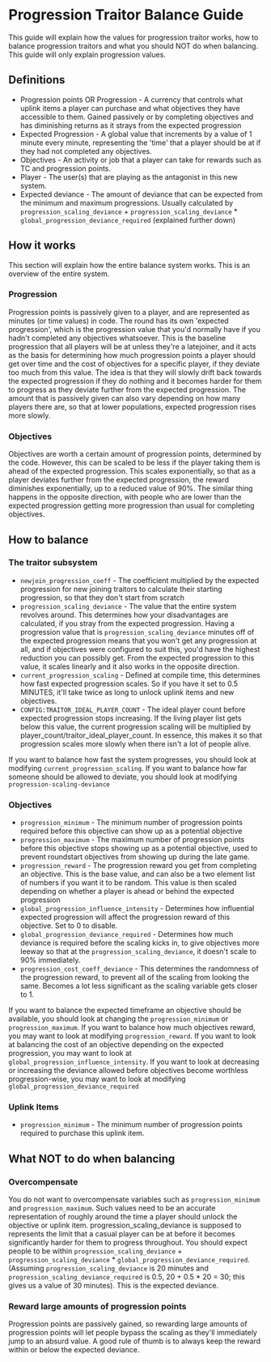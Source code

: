# Progression Traitor Balance Guide

This guide will explain how the values for progression traitor works, how to balance progression traitors and what you should NOT do when balancing.
This guide will only explain progression values.

## Definitions

- Progression points OR Progression - A currency that controls what uplink items a player can purchase and what objectives they have accessible to them. Gained passively or by completing objectives and has diminishing returns as it strays from the expected progression
- Expected Progression - A global value that increments by a value of 1 minute every minute, representing the 'time' that a player should be at if they had not completed any objectives.
- Objectives - An activity or job that a player can take for rewards such as TC and progression points.
- Player - The user(s) that are playing as the antagonist in this new system.
- Expected deviance - The amount of deviance that can be expected from the minimum and maximum progressions. Usually calculated by `progression_scaling_deviance` + `progression_scaling_deviance` * `global_progression_deviance_required` (explained further down)

## How it works

This section will explain how the entire balance system works. This is an overview of the entire system.

### Progression

Progression points is passively given to a player, and are represented as minutes (or time values) in code. The round has its own 'expected progression', which is the progression value that you'd normally have if you hadn't completed any objectives whatsoever. This is the baseline progression that all players will be at unless they're a latejoiner, and it acts as the basis for determining how much progression points a player should get over time and the cost of objectives for a specific player, if they deviate too much from this value. The idea is that they will slowly drift back towards the expected progression if they do nothing and it becomes harder for them to progress as they deviate further from the expected progression. The amount that is passively given can also vary depending on how many players there are, so that at lower populations, expected progression rises more slowly.

### Objectives

Objectives are worth a certain amount of progression points, determined by the code. However, this can be scaled to be less if the player taking them is ahead of the expected progression. This scales exponentially, so that as a player deviates further from the expected progression, the reward diminishes exponentially, up to a reduced value of 90%. The similar thing happens in the opposite direction, with people who are lower than the expected progression getting more progression than usual for completing objectives.

## How to balance

### The traitor subsystem
- `newjoin_progression_coeff` - The coefficient multiplied by the expected progression for new joining traitors to calculate their starting progression, so that they don't start from scratch
- `progression_scaling_deviance` - The value that the entire system revolves around. This determines how your disadvantages are calculated, if you stray from the expected progression. Having a progression value that is `progression_scaling_deviance` minutes off of the expected progression means that you won't get any progression at all, and if objectives were configured to suit this, you'd have the highest reduction you can possibly get. From the expected progression to this value, it scales linearly and it also works in the opposite direction.
- `current_progression_scaling` - Defined at compile time, this determines how fast expected progression scales. So if you have it set to 0.5 MINUTES, it'll take twice as long to unlock uplink items and new objectives.
- `CONFIG:TRAITOR_IDEAL_PLAYER_COUNT` - The ideal player count before expected progression stops increasing. If the living player list gets below this value, the current progression scaling will be multiplied by player_count/traitor_ideal_player_count. In essence, this makes it so that progression scales more slowly when there isn't a lot of people alive.

If you want to balance how fast the system progresses, you should look at modifying `current_progression_scaling`. If you want to balance how far someone should be allowed to deviate, you should look at modifying `progression-scaling-deviance`

### Objectives
- `progression_minimum` - The minimum number of progression points required before this objective can show up as a potential objective
- `progression_maximum` - The maximum number of progression points before this objective stops showing up as a potential objective, used to prevent roundstart objectives from showing up during the late game.
- `progression_reward` - The progression reward you get from completing an objective. This is the base value, and can also be a two element list of numbers if you want it to be random. This value is then scaled depending on whether a player is ahead or behind the expected progression
- `global_progression_influence_intensity` - Determines how influential expected progression will affect the progression reward of this objective. Set to 0 to disable.
- `global_progression_deviance_required` - Determines how much deviance is required before the scaling kicks in, to give objectives more leeway so that at the `progression_scaling_deviance`, it doesn't scale to 90% immediately.
- `progression_cost_coeff_deviance` - This determines the randomness of the progression reward, to prevent all of the scaling from looking the same. Becomes a lot less significant as the scaling variable gets closer to 1.

If you want to balance the expected timeframe an objective should be available, you should look at changing the `progression_minimum` or `progression_maximum`. If you want to balance how much objectives reward, you may want to look at modifying `progression_reward`. If you want to look at balancing the cost of an objective depending on the expected progression, you may want to look at `global_progression_influence_intensity`. If you want to look at decreasing or increasing the deviance allowed before objectives become worthless progression-wise, you may want to look at modifying `global_progression_deviance_required`

### Uplink Items
- `progression_minimum` - The minimum number of progression points required to purchase this uplink item.

## What NOT to do when balancing

### Overcompensate

You do not want to overcompensate variables such as `progression_minimum` and `progression_maximum`. Such values need to be an accurate representation of roughly around the time a player should unlock the objective or uplink item. progression_scaling_deviance is supposed to represents the limit that a casual player can be at before it becomes significantly harder for them to progress throughout. You should expect people to be within `progression_scaling_deviance` + `progression_scaling_deviance` * `global_progression_deviance_required`. (Assuming `progression_scaling_deviance` is 20 minutes and `progression_scaling_deviance_required` is 0.5, 20 + 0.5 * 20 = 30; this gives us a value of 30 minutes). This is the expected deviance.

### Reward large amounts of progression points

Progression points are passively gained, so rewarding large amounts of progression points will let people bypass the scaling as they'll immediately jump to an absurd value. A good rule of thumb is to always keep the reward within or below the expected deviance.

